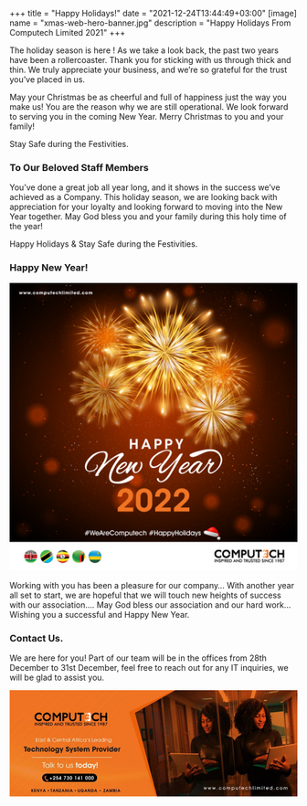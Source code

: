 +++
title = "Happy Holidays!"
date = "2021-12-24T13:44:49+03:00"
[image]
  name = "xmas-web-hero-banner.jpg"
  description = "Happy Holidays From Computech Limited 2021"
+++

The holiday season is here ! As we take a look back, the past two years have been a rollercoaster. Thank you for sticking with us through thick and thin. We truly appreciate your business, and we’re so grateful for the trust you’ve placed in us.

May your Christmas be as cheerful and full of happiness just the way you make us! You are the reason why we are still operational. We look forward to serving you in the coming New Year. Merry Christmas to you and your family!

Stay Safe during the Festivities.

### To Our Beloved Staff Members

You’ve done a great job all year long, and it shows in the success we’ve achieved as a Company. This holiday season, we are looking back with appreciation for your loyalty and looking forward to moving into the New Year together. May God bless you and your family during this holy time of the year!

Happy Holidays & Stay Safe during the Festivities.

### Happy New Year!

![Computech Limited wishing you a happy new year](/images/computech-new-year-2021.jpg "Happy New Year")

Working with you has been a pleasure for our company… With another year all set to start, we are hopeful that we will touch new heights of success with our association…. May God bless our association and our hard work… Wishing you a successful and Happy New Year.

### Contact Us.

We are here for you! Part of our team will be in the offices from 28th December to 31st December, feel free to reach out for any IT inquiries, we will be glad to assist you.

[![](/images/computech-main-mage.jpg)](tel:+254730141000)

